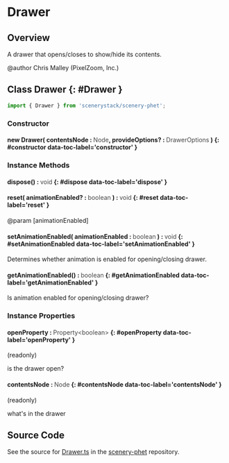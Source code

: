 # Drawer

## Overview

A drawer that opens/closes to show/hide its contents.

@author Chris Malley (PixelZoom, Inc.)

## Class Drawer {: #Drawer }


```js
import { Drawer } from 'scenerystack/scenery-phet';
```
### Constructor

#### new Drawer( contentsNode : <span style="font-weight: 400; opacity: 80%;">Node</span>, provideOptions? : <span style="font-weight: 400; opacity: 80%;">DrawerOptions</span> ) {: #constructor data-toc-label='constructor' }

### Instance Methods

#### dispose() : <span style="font-weight: 400; opacity: 80%;">void</span> {: #dispose data-toc-label='dispose' }

#### reset( animationEnabled? : <span style="font-weight: 400; opacity: 80%;">boolean</span> ) : <span style="font-weight: 400; opacity: 80%;">void</span> {: #reset data-toc-label='reset' }

@param [animationEnabled]

#### setAnimationEnabled( animationEnabled : <span style="font-weight: 400; opacity: 80%;">boolean</span> ) : <span style="font-weight: 400; opacity: 80%;">void</span> {: #setAnimationEnabled data-toc-label='setAnimationEnabled' }

Determines whether animation is enabled for opening/closing drawer.

#### getAnimationEnabled() : <span style="font-weight: 400; opacity: 80%;">boolean</span> {: #getAnimationEnabled data-toc-label='getAnimationEnabled' }

Is animation enabled for opening/closing drawer?

### Instance Properties

#### openProperty : <span style="font-weight: 400; opacity: 80%;">Property&lt;boolean&gt;</span> {: #openProperty data-toc-label='openProperty' }

(readonly)

is the drawer open?

#### contentsNode : <span style="font-weight: 400; opacity: 80%;">Node</span> {: #contentsNode data-toc-label='contentsNode' }

(readonly)

what's in the drawer



## Source Code

See the source for [Drawer.ts](https://github.com/phetsims/scenery-phet/blob/main/js/Drawer.ts) in the [scenery-phet](https://github.com/phetsims/scenery-phet) repository.
